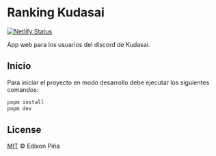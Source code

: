 # Ranking Kudasai

[![Netlify Status](https://api.netlify.com/api/v1/badges/4915e11c-219e-4200-9b6a-6aa50e71a6da/deploy-status)](https://app.netlify.com/sites/ranking-kudasai/deploys)

App web para los usuarios del discord de Kudasai.

## Inicio

Para iniciar el proyecto en modo desarrollo debe ejecutar los siguientes comandos:

```sh
pnpm install
pnpm dev
```

## License

[MIT](https://github.com/EdixonAlberto/ranking-kudasai/blob/main/LICENSE) &copy; Edixon Piña
